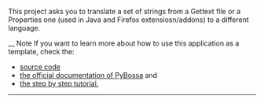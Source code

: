 This project asks you to translate a set of strings from a Gettext file or a
Properties one (used in Java and Firefox extensiosn/addons) to a different
language.

__ Note If you want to learn more about how to use this application as a
template, check the:

  * [source code](http://github.com/PyBossa/app-translations)
  * [the official documentation of PyBossa](http://docs.pybossa.com/) and 
  * [the step by step tutorial.](http://docs.pybossa.com/en/latest/user/tutorial.html)

* * *

